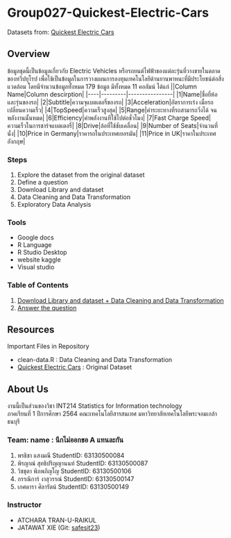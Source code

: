 # Group027-Quickest-Electric-Cars
Datasets from: [Quickest Electric Cars](https://www.kaggle.com/kkhandekar/quickest-electric-cars-ev-database?select=Quickestelectriccars-EVDatabase.csv)

## Overview
ข้อมูลชุดนี้เป็นข้อมูลเกี่ยวกับ Electric Vehicles หรือรถยนต์ไฟฟ้าของแต่ละรุ่นที่วางขายในตลาดของทวีปยุโรป เพื่อใช้เป็นข้อมูลในการวางแผนการลงทุนเทคโนโลยีด้านยานพาหนะที่มีประโยชน์ต่อสิ่งแวดล้อม
โดยมีจำนวนข้อมูลทั้งหมด 179 ข้อมูล มีทั้งหมด 11 คอลัมน์ ได้แก่ 
||Column Name|Column descirption|
|----|---------|----------------|
|1|Name|ชื่อยี่ห้อและรุ่นของรถ|
|2|Subtitle|ความจุแบตเตอรี่ของรถ|
|3|Acceleration|อัตราการเร่ง เมื่อรถเปลี่ยนความเร็ว|
|4|TopSpeed|ความเร็วสูงสุด|
|5|Range|ค่าระยะทางที่รถสามารถวิ่งได้ จนพลังงานนั้นหมด|
|6|Efficiency|ค่าพลังงานทีใช้ไปต่อชั่วโมง|
|7|Fast Charge Speed|ความเร็วในการชาร์จแบตเตอรี่|
|8|Drive|ล้อที่ใช้ชับเคลื่อน|
|9|Number of Seats|จำนวนที่นั่ง|
|10|Price in Germany|ราคารถในประเทศเยอรมัน|
|11|Price in UK|ราคาในประเทศอังกฤษ|

### Steps
1. Explore the dataset from the original dataset
2. Define a question
3. Download Library and dataset
4. Data Cleaning and Data Transformation
5. Exploratory Data Analysis

### Tools
- Google docs
- R Language
- R Studio Desktop
- website kaggle
- Visual studio

### Table of Contents
1. [Download Library and dataset + Data Cleaning and Data Transformation](./Cleaning.md)
2. [Answer the question](./Answer.md)

## Resources
Important Files in Repository
* clean-data.R : Data Cleaning and Data Transformation 
* [Quickest Electric Cars](./Quickestelectriccars-EVDatabase.csv) : Original Dataset

## About Us
งานนี้เป็นส่วนของวิชา INT214 Statistics for Information technology <br/> ภาคเรียนที่ 1 ปีการศึกษา 2564 คณะเทคโนโลยีสารสนเทศ มหาวิทยาลัยเทคโนโลยีพระจอมเกล้าธนบุรี
### Team: name : นึกไม่ออกขอ A แทนละกัน
1. พรธิชา    แสงมณี            StudentID: 63130500084
2. พิรญาณ์   สุทธิปริญญานนท์     StudentID: 63130500087
3. วิชชุตา    พิภพภิญโญ         StudentID: 63130500106
4. กรรณิการ์  งาสุวรรณ์           StudentID: 63130500147
5. เกศดารา  ศิลารัตน์            StudentID: 63130500149

### Instructor
- ATCHARA TRAN-U-RAIKUL
- JATAWAT XIE (Git: [safesit23](https://github.com/safesit23))



